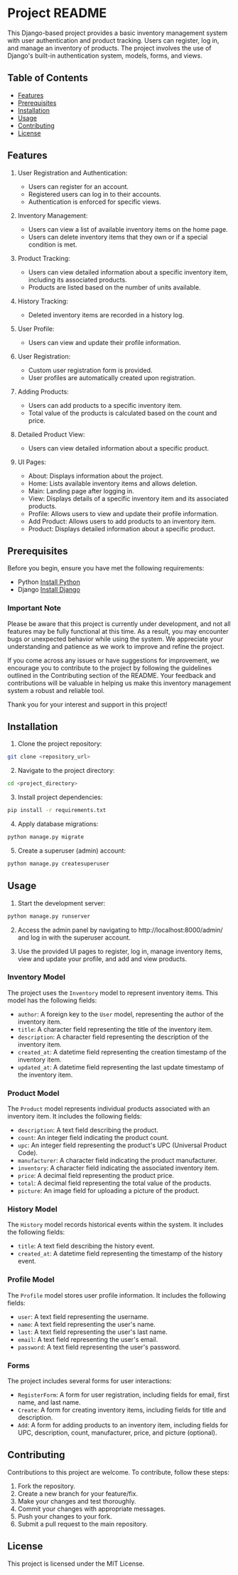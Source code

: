 # Project README

This Django-based project provides a basic inventory management system with user authentication and product tracking. Users can register, log in, and manage an inventory of products. The project involves the use of Django's built-in authentication system, models, forms, and views.

## Table of Contents

- [Features](#features)
- [Prerequisites](#prerequisites)
- [Installation](#installation)
- [Usage](#usage)
- [Contributing](#contributing)
- [License](#license)

## Features

1. User Registration and Authentication:
   - Users can register for an account.
   - Registered users can log in to their accounts.
   - Authentication is enforced for specific views.

2. Inventory Management:
   - Users can view a list of available inventory items on the home page.
   - Users can delete inventory items that they own or if a special condition is met.

3. Product Tracking:
   - Users can view detailed information about a specific inventory item, including its associated products.
   - Products are listed based on the number of units available.

4. History Tracking:
   - Deleted inventory items are recorded in a history log.

5. User Profile:
   - Users can view and update their profile information.

6. User Registration:
   - Custom user registration form is provided.
   - User profiles are automatically created upon registration.

7. Adding Products:
   - Users can add products to a specific inventory item.
   - Total value of the products is calculated based on the count and price.

8. Detailed Product View:
   - Users can view detailed information about a specific product.

9. UI Pages:
   - About: Displays information about the project.
   - Home: Lists available inventory items and allows deletion.
   - Main: Landing page after logging in.
   - View: Displays details of a specific inventory item and its associated products.
   - Profile: Allows users to view and update their profile information.
   - Add Product: Allows users to add products to an inventory item.
   - Product: Displays detailed information about a specific product.

## Prerequisites

Before you begin, ensure you have met the following requirements:

- Python [Install Python](https://www.python.org/downloads/)
- Django [Install Django](https://docs.djangoproject.com/en/stable/intro/install/)


### Important Note
Please be aware that this project is currently under development, and not all features may be fully functional at this time. As a result, you may encounter bugs or unexpected behavior while using the system. We appreciate your understanding and patience as we work to improve and refine the project.

If you come across any issues or have suggestions for improvement, we encourage you to contribute to the project by following the guidelines outlined in the Contributing section of the README. Your feedback and contributions will be valuable in helping us make this inventory management system a robust and reliable tool.

Thank you for your interest and support in this project!

## Installation

1. Clone the project repository:

```bash
git clone <repository_url>
```
2. Navigate to the project directory:

```bash
cd <project_directory>
```

3. Install project dependencies:
```bash
pip install -r requirements.txt
```

4. Apply database migrations:
```bash
python manage.py migrate
```
5. Create a superuser (admin) account:
```bash
python manage.py createsuperuser
```

## Usage

1. Start the development server:
```bash
python manage.py runserver
```

2. Access the admin panel by navigating to http://localhost:8000/admin/ and log in with the superuser account.

3. Use the provided UI pages to register, log in, manage inventory items, view and update your profile, and add and view products.

### Inventory Model

The project uses the `Inventory` model to represent inventory items. This model has the following fields:

- `author`: A foreign key to the `User` model, representing the author of the inventory item.
- `title`: A character field representing the title of the inventory item.
- `description`: A character field representing the description of the inventory item.
- `created_at`: A datetime field representing the creation timestamp of the inventory item.
- `updated_at`: A datetime field representing the last update timestamp of the inventory item.

### Product Model

The `Product` model represents individual products associated with an inventory item. It includes the following fields:

- `description`: A text field describing the product.
- `count`: An integer field indicating the product count.
- `upc`: An integer field representing the product's UPC (Universal Product Code).
- `manufacturer`: A character field indicating the product manufacturer.
- `inventory`: A character field indicating the associated inventory item.
- `price`: A decimal field representing the product price.
- `total`: A decimal field representing the total value of the products.
- `picture`: An image field for uploading a picture of the product.

### History Model

The `History` model records historical events within the system. It includes the following fields:

- `title`: A text field describing the history event.
- `created_at`: A datetime field representing the timestamp of the history event.

### Profile Model

The `Profile` model stores user profile information. It includes the following fields:

- `user`: A text field representing the username.
- `name`: A text field representing the user's name.
- `last`: A text field representing the user's last name.
- `email`: A text field representing the user's email.
- `password`: A text field representing the user's password.

### Forms

The project includes several forms for user interactions:

- `RegisterForm`: A form for user registration, including fields for email, first name, and last name.
- `Create`: A form for creating inventory items, including fields for title and description.
- `Add`: A form for adding products to an inventory item, including fields for UPC, description, count, manufacturer, price, and picture (optional).

## Contributing

Contributions to this project are welcome. To contribute, follow these steps:

1. Fork the repository.
2. Create a new branch for your feature/fix.
3. Make your changes and test thoroughly.
4. Commit your changes with appropriate messages.
5. Push your changes to your fork.
6. Submit a pull request to the main repository.

## License

This project is licensed under the MIT License.